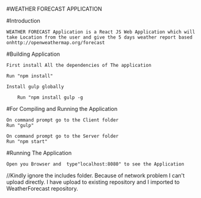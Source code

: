 

#WEATHER FORECAST APPLICATION

#Introduction

    WEATHER FORECAST Application is a React JS Web Application which will take Location from the user and give the 5 days weather report based onhttp://openweathermap.org/forecast

#Building Application

    First install All the dependencies of The application

    Run "npm install"

    Install gulp globally

        Run "npm install gulp -g

#For Compiling and Running the Application

    On command prompt go to the Client folder 
    Run "gulp" 

    On command prompt go to the Server folder 
    Run "npm start" 

#Running The Application

    Open you Browser and  type"localhost:8080" to see the Application


//Kindly ignore the includes folder. Because of network problem I can't upload directly. I have upload to existing repository and I imported to WeatherForecast repository.
